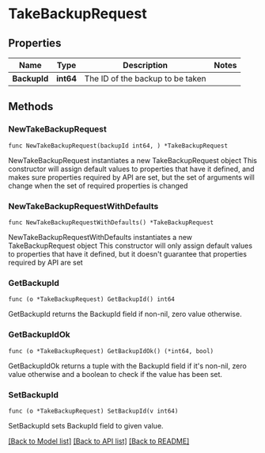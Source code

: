 # TakeBackupRequest

## Properties

Name | Type | Description | Notes
------------ | ------------- | ------------- | -------------
**BackupId** | **int64** | The ID of the backup to be taken | 

## Methods

### NewTakeBackupRequest

`func NewTakeBackupRequest(backupId int64, ) *TakeBackupRequest`

NewTakeBackupRequest instantiates a new TakeBackupRequest object
This constructor will assign default values to properties that have it defined,
and makes sure properties required by API are set, but the set of arguments
will change when the set of required properties is changed

### NewTakeBackupRequestWithDefaults

`func NewTakeBackupRequestWithDefaults() *TakeBackupRequest`

NewTakeBackupRequestWithDefaults instantiates a new TakeBackupRequest object
This constructor will only assign default values to properties that have it defined,
but it doesn't guarantee that properties required by API are set

### GetBackupId

`func (o *TakeBackupRequest) GetBackupId() int64`

GetBackupId returns the BackupId field if non-nil, zero value otherwise.

### GetBackupIdOk

`func (o *TakeBackupRequest) GetBackupIdOk() (*int64, bool)`

GetBackupIdOk returns a tuple with the BackupId field if it's non-nil, zero value otherwise
and a boolean to check if the value has been set.

### SetBackupId

`func (o *TakeBackupRequest) SetBackupId(v int64)`

SetBackupId sets BackupId field to given value.



[[Back to Model list]](../README.md#documentation-for-models) [[Back to API list]](../README.md#documentation-for-api-endpoints) [[Back to README]](../README.md)



